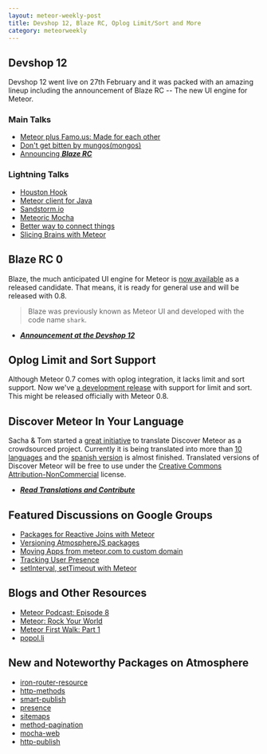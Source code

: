 ```yaml
---
layout: meteor-weekly-post
title: Devshop 12, Blaze RC, Oplog Limit/Sort and More
category: meteorweekly
---
```


## Devshop 12

Devshop 12 went live on 27th February and it was packed with an amazing lineup including the announcement of Blaze RC -- The new UI engine for Meteor.

### Main Talks

* [Meteor plus Famo.us: Made for each other](http://www.youtube.com/watch?v=Q5qtwnddOtQ&feature=share&t=21m8s)
* [Don't get bitten by mungos(mongos) ](http://www.youtube.com/watch?v=Q5qtwnddOtQ&feature=share&t=48m2s)
* [Announcing _**Blaze RC**_](http://www.youtube.com/watch?v=Q5qtwnddOtQ&feature=share&t=1h9m6s)

### Lightning Talks

* [Houston Hook](http://www.youtube.com/watch?v=Q5qtwnddOtQ&feature=share&t=1h29m40s)
* [Meteor client for Java](http://www.youtube.com/watch?v=Q5qtwnddOtQ&feature=share&t=1h34m56s)
* [Sandstorm.io](http://www.youtube.com/watch?v=Q5qtwnddOtQ&feature=share&t=1h42m43s)
* [Meteoric Mocha](http://www.youtube.com/watch?v=Q5qtwnddOtQ&feature=share&t=1h48m56s)
* [Better way to connect things](http://www.youtube.com/watch?v=Q5qtwnddOtQ&feature=share&t=1h53m29s)
* [Slicing Brains with Meteor](http://www.youtube.com/watch?v=Q5qtwnddOtQ&feature=share&t=2h1m5s)

## Blaze RC 0

Blaze, the much anticipated UI engine for Meteor is [now available](https://groups.google.com/forum/#!topic/meteor-talk/fFPWxgNVFE4) as a released candidate. That means, it is ready for general use and will be released with 0.8.

> Blaze was previously known as Meteor UI and developed with the code name `shark`.

* [_**Announcement at the Devshop 12**_](https://www.youtube.com/watch?v=Q5qtwnddOtQ&feature=share&t=1h9m6s)

## Oplog Limit and Sort Support

Although Meteor 0.7 comes with oplog integration, it lacks limit and sort support. Now we've [a development release](https://groups.google.com/forum/#!topic/meteor-talk/bZkEZn_sPF8) with support for limit and sort. This might be released officially with Meteor 0.8.

## Discover Meteor In Your Language

Sacha & Tom started a [great initiative](https://www.discovermeteor.com/blog/discover-meteor-in-your-language/) to translate Discover Meteor as a crowdsourced project. Currently it is being translated into more than [10 languages](https://www.discovermeteor.com/translations) and the [spanish version](http://es.discovermeteor.com/) is almost finished. Translated versions of Discover Meteor will be free to use under the [Creative Commons Attribution-NonCommercial](http://creativecommons.org/licenses/by-nc/4.0/deed.en_US) license.

* [_**Read Translations and Contribute**_](https://www.discovermeteor.com/translations)

## Featured Discussions on Google Groups

* [Packages for Reactive Joins with Meteor](https://groups.google.com/forum/#!topic/meteor-talk/99wEb9BU10w)
* [Versioning AtmosphereJS packages](https://groups.google.com/forum/#!topic/meteor-talk/873tSoIWHuU)
* [Moving Apps from meteor.com to custom domain](https://groups.google.com/forum/#!topic/meteor-talk/ftk9NNEXkt0)
* [Tracking User Presence](https://groups.google.com/forum/#!topic/meteor-talk/_T0BRGhdrgE)
* [setInterval, setTimeout with Meteor](https://groups.google.com/forum/#!topic/meteor-talk/uipZ9I_37AU)

## Blogs and Other Resources

* [Meteor Podcast: Episode 8](http://www.meteorpodcast.com/2014/02/28/episode-8-february-28th-2014/)
* [Meteor: Rock Your World](http://nodeupnorth.co.uk/meteor-rock-your-world/)
* [Meteor First Walk: Part 1](http://rebolon.tumblr.com/post/78092848185/meteor-first-walk-part1)
* [popol.li](http://popol.li/)

## New and Noteworthy Packages on Atmosphere

* [iron-router-resource](https://atmosphere.meteor.com/package/iron-router-resource)
* [http-methods](https://atmosphere.meteor.com/package/http-methods)
* [smart-publish](https://atmosphere.meteor.com/package/smart-publish)
* [presence](https://atmosphere.meteor.com/package/presence)
* [sitemaps](https://atmosphere.meteor.com/package/sitemaps)
* [method-pagination](https://atmosphere.meteor.com/package/method-pagination)
* [mocha-web](https://atmosphere.meteor.com/package/mocha-web)
* [http-publish](https://atmosphere.meteor.com/package/http-publish)